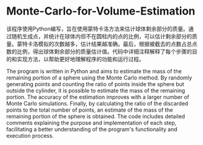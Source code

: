 # Monte-Carlo-for-Volume-Estimation
该程序使用Python编写，旨在使用蒙特卡洛方法来估计球体剩余部分的质量。通过随机生成点，并统计在球体内但不在圆柱内的点的比例，可以估计剩余部分的质量。蒙特卡洛模拟的次数越多，估计结果越准确。最后，根据被截去的点数占总点数的比例，得出球体剩余部分的质量估计值。代码中详细注释解释了每个步骤的目的和实现方法，以帮助更好地理解程序的功能和运行过程。

The program is written in Python and aims to estimate the mass of the remaining portion of a sphere using the Monte Carlo method. By randomly generating points and counting the ratio of points inside the sphere but outside the cylinder, it is possible to estimate the mass of the remaining portion. The accuracy of the estimation improves with a larger number of Monte Carlo simulations. Finally, by calculating the ratio of the discarded points to the total number of points, an estimate of the mass of the remaining portion of the sphere is obtained. The code includes detailed comments explaining the purpose and implementation of each step, facilitating a better understanding of the program's functionality and execution process.
